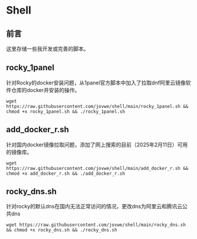 # Shell
## 前言

这里存储一些我开发或完善的脚本。

## rocky_1panel

针对Rocky的docker安装问题，从1panel官方脚本中加入了拉取dnf阿里云镜像软件仓库的docker并安装的操作。

```
wget https://raw.githubusercontent.com/jovwe/shell/main/rocky_1panel.sh && chmod +x rocky_1panel.sh && ./rocky_1panel.sh
```

## add_docker_r.sh

针对国内docker镜像拉取问题，添加了网上搜索的目前（2025年2月11日）可用的镜像库。

```
wget https://raw.githubusercontent.com/jovwe/shell/main/add_docker_r.sh && chmod +x add_docker_r.sh && ./add_docker_r.sh
```

## rocky_dns.sh

针对rocky的默认dns在国内无法正常访问的情况，更改dns为阿里云和腾讯云公共dns

```
wget https://raw.githubusercontent.com/jovwe/shell/main/rocky_dns.sh && chmod +x rocky_dns.sh && ./rocky_dns.sh
```
